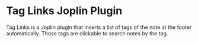 # Tag Links Joplin Plugin

Tag Links is a Joplin plugin that inserts a list of tags of the note at the footer automatically. Those tags are clickable to search notes by the tag.



